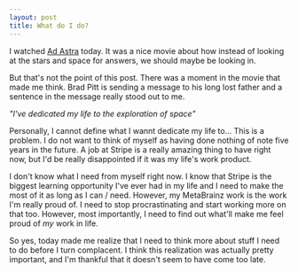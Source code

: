 ```yaml
---
layout: post
title: What do I do?
---
```


I watched [Ad Astra](https://www.imdb.com/title/tt2935510/) today. It was a nice movie
about how instead of looking at the stars and space for answers, we should maybe be looking
in.

But that's not the point of this post. There was a moment in the movie that made me think.
Brad Pitt is sending a message to his long lost father and a sentence in the message
really stood out to me.

_"I've dedicated my life to the exploration of space"_

Personally, I cannot define what I wannt dedicate my life to... This is a problem. I do not
want to think of myself as having done nothing of note five years in the future. A job
at Stripe is a really amazing thing to have right now, but I'd be really disappointed if it was
my life's work product.

I don't know what I need from myself right now. I know that Stripe is the biggest learning
opportunity I've ever had in my life and I need to make the most of it as long as I can / need.
However, my MetaBrainz work is the work I'm really proud of. I need to stop procrastinating
and start working more on that too. However, most importantly, I need to find out what'll
make me feel proud of *my* work in life.

So yes, today made me realize that I need to think more about stuff I need to do before
I turn complacent. I think this realization was actually pretty important, and I'm thankful
that it doesn't seem to have come too late.
